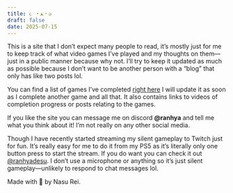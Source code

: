 ```yaml
---
title: ૮ ・ﻌ・ა
draft: false
date: 2025-07-15
---
```

This is a site that I don’t expect many people to read, it’s mostly just for me to keep track of what video games I’ve played and my thoughts on them—just in a public manner because why not. I’ll try to keep it updated as much as possible because I don’t want to be another person with a “blog” that only has like two posts lol.

You can find a list of games I’ve completed [right here](/meta/completion/) I will update it as soon as I complete another game and all that. It also contains links to videos of completion progress or posts relating to the games.

If you like the site you can message me on discord  **@ranhya** and tell me what you think about it! I’m not really on any other social media. 

Though I have recently started streaming my silent gameplay to Twitch just for fun. It’s really easy for me to do it from my PS5 as it’s literally only one button press to start the stream. If you do want you can check it out [@ranhyadesu](https://twitch.tv/ranhyadesu). I don’t use a microphone or anything so it’s just silent gameplay—unlikely to respond to chat messages lol.

Made with 💟 by Nasu Rei.
